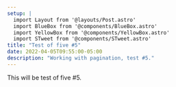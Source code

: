 ```yaml
---
setup: |
  import Layout from '@layouts/Post.astro'
  import BlueBox from '@components/BlueBox.astro'
  import YellowBox from '@components/YellowBox.astro'
  import STweet from '@components/STweet.astro'
title: "Test of five #5"
date: 2022-04-05T09:55:00-05:00
description: "Working with pagination, test #5."
---
```


This will be test of five #5.
